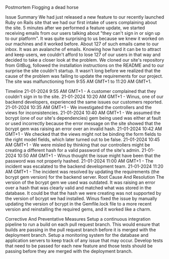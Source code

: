 Postmortem
Flogging a dead horse

Issue Summary
We had just released a new feature to our recently launched Ruby on Rails site that we had our first intake of users complaining about the site. 5 minutes after we performed a feature update, we started receiving emails from our users talking about "they can't sign in or sign up to our platform". It was quite surprising to us because we knew it worked on our machines and it worked before. About 127 of such emails came to our inbox. It was an avalanche of emails. Knowing how hard it can be to attract and keep users, we couldn't afford to lose 127 of our users in that way and decided to take a closer look at the problem. We cloned our site's repository from GitBug, followed the installation instructions on the README and to our surprise the site couldn't startup. It wasn't long before we realized that the cause of the problem was failing to update the requirements for our project. The site was malfunctioning from 9:55 AM GMT+1 to 11:20 AM GMT+1.

Timeline
21-01-2024 9:55 AM GMT+1 - A customer complained that they couldn't sign in to the site.
21-01-2024 10:20 AM GMT+1 - Winus, one of our backend developers, experienced the same issues our customers reported.
21-01-2024 10:35 AM GMT+1 - We investigated the controllers and the views for inconsistencies.
21-01-2024 10:40 AM GMT+1 - We assumed the bcrypt (one of our site's dependencies) gem being used was either at fault or used incorrectly because the error message on the site showed that the bcrypt gem was raising an error over an invalid hash.
21-01-2024 10:42 AM GMT+1 - We checked that the views might not be binding the form fields to the right model fields, which later turned out to be false.
21-01-2024 10:45 AM GMT+1 - We were misled by thinking that our controllers might be creating a different hash for a valid password of the site's admin.
21-01-2024 10:50 AM GMT+1 - Winus thought the issue might have been that the password was not properly hashed.
21-01-2024 11:00 AM GMT+1 - The incident was escalated to the backend development team.
21-01-2024 11:20 AM GMT+1 - The incident was resolved by updating the requirements (the bcrypt gem version) for the backend server.
Root Cause And Resolution
The version of the bcrypt gem we used was outdated. It was raising an error over a hash that was clearly valid and matched what was stored in the database. It could be that the hash we were creating was not supported by the version of bcrypt we had installed. Winus fixed the issue by manually updating the version of bcrypt in the Gemfile.lock file to a more recent version and reinstalling the required gems, and it worked like a charm.

Corrective And Preventative Measures
Setup a continuous integration pipeline to run a build on each pull request branch. This would ensure that builds are passing in the pull request branch before it is merged with the deployment branch.
Setup a monitoring system for the database and application servers to keep track of any issue that may occur.
Develop tests that need to be passed for each new feature and those tests should be passing before they are merged with the deployment branch.
